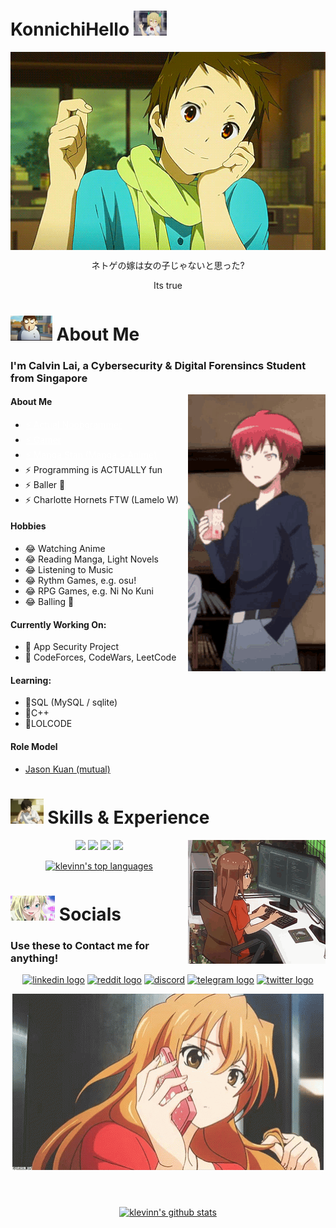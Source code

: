 # KonnichiHello <img height="40" src="https://github.com/klevinn/klevinn/blob/main/assets/waving.gif"/>

<div align="center">
  <img hight="300" width="700" alt="Banner GIF" align="center" src="https://github.com/klevinn/klevinn/blob/main/assets/banner.gif">
  <p>ネトゲの嫁は女の子じゃないと思った?</p>
  <p>Its true</p>
</div>

# <img height="40" src="https://github.com/klevinn/klevinn/blob/main/assets/about.gif"/> About Me

### I'm Calvin Lai, a Cybersecurity & Digital Forensincs Student from Singapore

<div align="center">
  <img src="https://github.com/klevinn/klevinn/blob/main/assets/profile.gif" align="right">
</div>

#### About Me
- <a style="color:white;" href="https://codeforces.com/profile/klevinn">⚡ Actual Noobgrammer</a>
- <a style="color:white;" href="https://steamcommunity.com/id/kirisakibestgirl/">⚡ Gamer</a>
- <a style="color:white;" href="https://myanimelist.net/profile/klevinn">⚡ Manga Stan (Manga > Anime)</a>
- ⚡ Programming is ACTUALLY fun
- ⚡ Baller 🏀 
- ⚡ Charlotte Hornets FTW (Lamelo W)

#### Hobbies
- 😂 Watching Anime
- 😂 Reading Manga, Light Novels
- 😂 Listening to Music
- 😂 Rythm Games, e.g. osu!
- 😂 RPG Games, e.g. Ni No Kuni
- 😂 Balling 🏀

#### Currently Working On:
- 🌱 App Security Project
- 🌱 CodeForces, CodeWars, LeetCode

#### Learning:
- 🤔SQL (MySQL / sqlite)
- 🤔C++
- 🤔LOLCODE

#### Role Model
- <a href="https://github.com/KJHJason">Jason Kuan (mutual)</a>

# <img height="40" src="https://github.com/klevinn/klevinn/blob/main/assets/skills.gif"/> Skills & Experience

<div align="center">
  <img src="https://github.com/klevinn/klevinn/blob/main/assets/coding.gif" align="right">
</div>

<p align="center">
  <img src="https://img.shields.io/badge/python-3670A0?style=for-the-badge&logo=python&logoColor=ffdd54"/> <img src="https://img.shields.io/badge/html5-%23E34F26.svg?style=for-the-badge&logo=html5&logoColor=white"/> <img src="https://img.shields.io/badge/css3-%231572B6.svg?style=for-the-badge&logo=css3&logoColor=white"/> <img src="https://img.shields.io/badge/javascript-%23323330.svg?style=for-the-badge&logo=javascript&logoColor=%23F7DF1E"/> <br>

</p>
<p align="center">
  <a href="https://github.com/klevinn"><img src="https://github-readme-stats.vercel.app/api/top-langs/?username=klevinn&layout=compact&theme=dark&hide=html" alt="klevinn's top languages"></a>
</p>

# <img height="40" src="https://github.com/klevinn/klevinn/blob/main/assets/addict.gif"/>  Socials

### Use these to Contact me for anything!

<div align="center">
  <p>
    <a href="https://www.linkedin.com/in/calvin-lai-671971225/" target="_blank"> <img src='https://img.shields.io/badge/CalvinLai-%230077B5.svg?style=for-the-badge&logo=linkedin&logoColor=white' alt='linkedin logo' height='40'></a>
    <a href="https://www.reddit.com/user/imaweeaboo_" target="_blank"><img src='https://img.shields.io/badge/@imaweeaboo_-FF4500?style=for-the-badge&logo=reddit&logoColor=white' alt='reddit logo' height='40'></a>
    <a href="#" target="_blank"><img src="https://img.shields.io/badge/@noisy%236969%20-%237289DA.svg?&style=for-the-badge&logo=discord&logoColor=white" alt = "discord" height=40/></a>
    <a href="#" target="_blank"><img src='https://img.shields.io/badge/@woyaochibingqiling-2CA5E0?style=for-the-badge&logo=telegram&logoColor=white' alt='telegram logo' height='40'></a>
    <a href="#" target="_blank"><img src='https://img.shields.io/badge/@mrweeaboo_-%231DA1F2.svg?style=for-the-badge&logo=Twitter&logoColor=white' alt='twitter logo' height='40'></a>
  </p>
  <img src="https://github.com/klevinn/klevinn/blob/main/assets/calling.gif">
</div>

<br>

#
<p align="center">
  <a href="https://github.com/klevinn"><img src="https://github-readme-stats.vercel.app/api?username=klevinn&count_private=true&show_icons=true&theme=gruvbox" alt="klevinn's github stats"></a>
</p>

<!--
**klevinn/klevinn** is a ✨ _special_ ✨ repository because its `README.md` (this file) appears on your GitHub profile.

Here are some ideas to get you started:

- 🔭 I’m currently working on ...
- 🌱 I’m currently learning ...
- 👯 I’m looking to collaborate on ...
- 🤔 I’m looking for help with ...
- 💬 Ask me about ...
- 📫 How to reach me: ...
- 😄 Pronouns: ...
- ⚡ Fun fact: ...
-->
